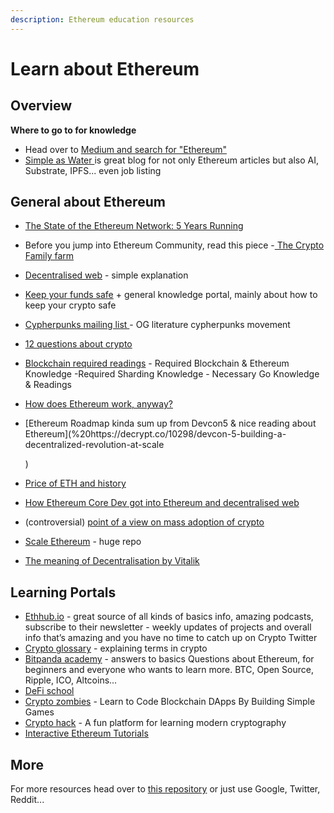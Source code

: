 ```yaml
---
description: Ethereum education resources
---
```


# Learn about Ethereum

## Overview 

**Where to go to for knowledge** 

* Head over to [Medium and search for "Ethereum"](https://medium.com/search?q=ethereum) 
* [Simple as Water ](https://simpleaswater.com/)is great blog for not only Ethereum articles but also AI, Substrate, IPFS... even job listing 

## General about Ethereum

* [The State of the Ethereum Network: 5 Years Running](https://consensys.net/blog/news/the-state-of-the-ethereum-network-2020/)
* Before you jump into Ethereum Community, read this piece -[ The Crypto Family farm](https://logicmag.io/bodies/the-crypto-family-farm/)
* [Decentralised web](https://hackernoon.com/dweb-the-decentralized-web-a0e9c6a5c0ec) - simple explanation
* [Keep your funds safe](https://support.mycrypto.com/) + general knowledge portal, mainly about how to keep your crypto safe
* [Cypherpunks mailing list ](http://mailing-list-archive.cryptoanarchy.wiki/)- OG literature cypherpunks movement
* [12 questions about crypto](https://outlast.me/twelve-questions/)
* [Blockchain required readings](https://github.com/prysmaticlabs/prysm/blob/master/docs/READINGS.md) - Required Blockchain & Ethereum Knowledge -Required Sharding Knowledge - Necessary Go Knowledge & Readings
* [How does Ethereum work, anyway? ](https://medium.com/@preethikasireddy/how-does-ethereum-work-anyway-22d1df506369)
* [Ethereum Roadmap kinda sum up from Devcon5 & nice reading about Ethereum](%20https://decrypt.co/10298/devcon-5-building-a-decentralized-revolution-at-scale

  )
* [Price of ETH and history ](https://hackernoon.com/in-defense-of-ethereum-and-its-fatness-why-im-still-bullish-on-eth-4c00fea65442?gi=54535f63bbe2)
* [How Ethereum Core Dev got into Ethereum and decentralised web](%20https://medium.com/@pipermerriam/my-rambling-journey-into-a-career-working-on-ethereum-and-the-decentralized-web-134743766f64)
*  \(controversial\) [point of a view on mass adoption of crypto](https://www.coindesk.com/cryptocurrency-is-most-useful-for-breaking-laws-and-social-constructs)
* [Scale Ethereum](https://github.com/jpitts/eth-community-discussions/blob/master/proposals-to-scale.md#general-strategies-for-scaling-the-ethereum-network) - huge repo
* [The meaning of Decentralisation by Vitalik ](https://medium.com/@VitalikButerin/the-meaning-of-decentralization-a0c92b76a274#.4hl67650f)

## Learning Portals

* [Ethhub.io](https://docs.ethhub.io/) - great source of all kinds of basics info, amazing podcasts, subscribe to their newsletter - weekly updates of projects and overall info that’s amazing and you have no time to catch up on Crypto Twitter
* [Crypto glossary](%20https://a16z.com/2019/11/08/crypto-glossary/) - explaining terms in crypto
* [Bitpanda academy](https://www.bitpanda.com/academy/en/lessons/what-is-ethereum/) - answers to basics Questions about Ethereum, for beginners and everyone who wants to learn more. BTC, Open Source, Ripple, ICO, Altcoins...
* [DeFi school](https://defi.school/) 
* [Crypto zombies](https://cryptozombies.io/) - Learn to Code Blockchain DApps By Building Simple Games 
* [Crypto hack](%20https://cryptohack.org/) - A fun platform for learning modern cryptography
* [Interactive Ethereum Tutorials](https://tutorials.ethvigil.com/)

## More 

For more resources head over to [this repository](https://github.com/anettrolikova/Crypto/blob/master/README.md) or just use Google, Twitter, Reddit...

